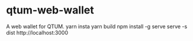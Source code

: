 # qtum-web-wallet
A web wallet for QTUM.
yarn insta
yarn build
npm install -g serve
serve -s dist
 http://localhost:3000  
